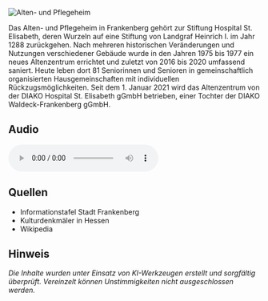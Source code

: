 ![Alten- und Pflegeheim](./images/frankenberg/p10.jpg)

Das Alten- und Pflegeheim in Frankenberg gehört zur Stiftung Hospital St. Elisabeth, deren Wurzeln auf eine Stiftung von Landgraf Heinrich I. im Jahr 1288 zurückgehen. Nach mehreren historischen Veränderungen und Nutzungen verschiedener Gebäude wurde in den Jahren 1975 bis 1977 ein neues Altenzentrum errichtet und zuletzt von 2016 bis 2020 umfassend saniert. Heute leben dort 81 Seniorinnen und Senioren in gemeinschaftlich organisierten Hausgemeinschaften mit individuellen Rückzugsmöglichkeiten. Seit dem 1. Januar 2021 wird das Altenzentrum von der DIAKO Hospital St. Elisabeth gGmbH betrieben, einer Tochter der DIAKO Waldeck-Frankenberg gGmbH.

## Audio

<audio controls class="full-width-audio">
  <source src="locales/frankenberg/de/p10.mp3" type="audio/mpeg">
  Dein Browser unterstützt kein Audioelement.
</audio>

## Quellen

- Informationstafel Stadt Frankenberg
- Kulturdenkmäler in Hessen
- Wikipedia

## Hinweis

_Die Inhalte wurden unter Einsatz von KI-Werkzeugen erstellt und sorgfältig überprüft. Vereinzelt können Unstimmigkeiten nicht ausgeschlossen werden._